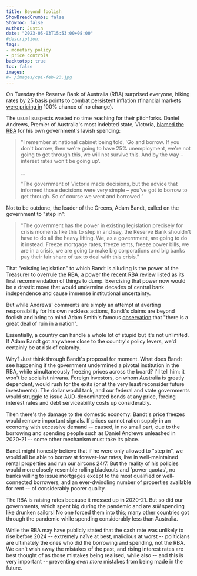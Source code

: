 ```yaml
---
title: Beyond foolish
ShowBreadCrumbs: false
ShowToc: false
author: Justin
date: "2023-05-03T15:53:00+08:00"
#description: 
tags:
- monetary policy
- price controls
backtotop: true
toc: false
images:
#- /images/cpi-feb-23.jpg
---
```


On Tuesday the Reserve Bank of Australia (RBA) surprised everyone, hiking rates by 25 basis points to combat persistent inflation (financial markets [were pricing in](https://www.forex.com/ie/news-and-analysis/aud-outlook-the-rba-surprise-with-a-25bp-hike-with-potential-for-more-to-follow/) 100% chance of no change). 

The usual suspects wasted no time reaching for their pitchforks. Daniel Andrews, Premier of Australia's most indebted state, Victoria, [blamed the RBA]( https://www.theguardian.com/australia-news/2023/may/03/daniel-andrews-blames-victoria-huge-covid-pandemic-borrowings-debt-reserve-bank-australia-advice-interest-rates) for his own government's lavish spending:

> "I remember at national cabinet being told, 'Go and borrow. If you don't borrow, then we're going to have 25% unemployment, we're not going to get through this, we will not survive this. And by the way – interest rates won't be going up'.
> 
> …
> 
> "The government of Victoria made decisions, but the advice that informed those decisions were very simple – you've got to borrow to get through. So of course we went and borrowed.”

Not to be outdone, the leader of the Greens, Adam Bandt, called on the government to "step in":

> "The government has the power in existing legislation precisely for crisis moments like this to step in and say, the Reserve Bank shouldn't have to do all the heavy lifting. We, as a government, are going to do it instead. Freeze mortgage rates, freeze rents, freeze power bills, we are in a crisis, we are going to make big corporations and big banks pay their fair share of tax to deal with this crisis.”

That "existing legislation" to which Bandt is alluding is the power of the Treasurer to overrule the RBA, a power the [recent RBA review](https://rbareview.gov.au/final-report) listed as its first recommendation of things to dump. Exercising that power now would be a drastic move that would undermine decades of central bank independence and cause immense institutional uncertainty.

But while Andrews' comments are simply an attempt at averting responsibility for his own reckless actions, Bandt's claims are beyond foolish and bring to mind Adam Smith's famous [observation]( https://www.goodreads.com/quotes/467815-there-is-a-great-deal-of-ruin-in-a-nation) that "there is a great deal of ruin in a nation". 

Essentially, a country can handle a whole lot of stupid but it's not unlimited. If Adam Bandt got anywhere close to the country's policy levers, we'd certainly be at risk of calamity. 

Why? Just think through Bandt's proposal for moment. What does Bandt see happening if the government undermined a pivotal institution in the RBA, while simultaneously freezing prices across the board? I'll tell him: it won't be socialist nirvana. Foreign investors, on whom Australia is greatly dependent, would rush for the exits (or at the very least reconsider future investments). The dollar would tank, and our federal and state governments would struggle to issue AUD-denominated bonds at any price, forcing interest rates and debt serviceability costs up considerably.

Then there's the damage to the domestic economy: Bandt's price freezes would remove important signals. If prices cannot ration supply in an economy with excessive demand -- caused, in no small part, due to the borrowing and spending people such as Daniel Andrews unleashed in 2020-21 -- some other mechanism must take its place. 

Bandt might honestly believe that if he were only allowed to "step in", we would all be able to borrow at forever-low rates, live in well-maintained rental properties and run our aircons 24/7. But the reality of his policies would more closely resemble rolling blackouts and 'power quotas', no banks willing to issue mortgages except to the most qualified or well-connected borrowers, and an ever-dwindling number of properties available for rent -- of considerably poorer quality.

The RBA is raising rates because it messed up in 2020-21. But so did our governments, which spent big during the pandemic and are *still* spending like drunken sailors! No one forced them into this; many other countries got through the pandemic while spending considerably less than Australia.

While the RBA may have publicly stated that the cash rate was unlikely to rise before 2024 -- extremely naïve at best, malicious at worst -- politicians are ultimately the ones who did the borrowing and spending, not the RBA. We can't wish away the mistakes of the past, and rising interest rates are best thought of as those mistakes being realised, while also -- and this is very important -- preventing *even more* mistakes from being made in the future.